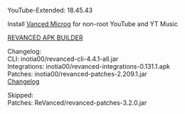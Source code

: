 YouTube-Extended: 18.45.43  

Install [Vanced Microg](https://github.com/TeamVanced/VancedMicroG/releases) for non-root YouTube and YT Music  

[REVANCED APK BUILDER](https://github.com/alsyundawy/revanced-apk-builder/)  

Changelog:  
CLI: inotia00/revanced-cli-4.4.1-all.jar  
Integrations: inotia00/revanced-integrations-0.131.1.apk  
Patches: inotia00/revanced-patches-2.209.1.jar  
[Changelog](https://github.com/inotia00/revanced-patches/releases/tag/v2.209.1)  

Skipped:  
Patches: ReVanced/revanced-patches-3.2.0.jar    
